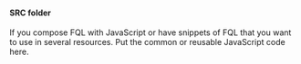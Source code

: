 #### SRC folder
If you compose FQL with JavaScript or have snippets of FQL that you want to use in several resources. 
Put the common or reusable JavaScript code here.